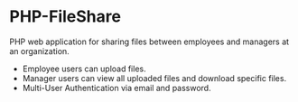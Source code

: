 # PHP-FileShare
PHP web application for sharing files between employees and managers at an organization.
 - Employee users can upload files.
 - Manager users can view all uploaded files and download specific files.
 - Multi-User Authentication via email and password.
